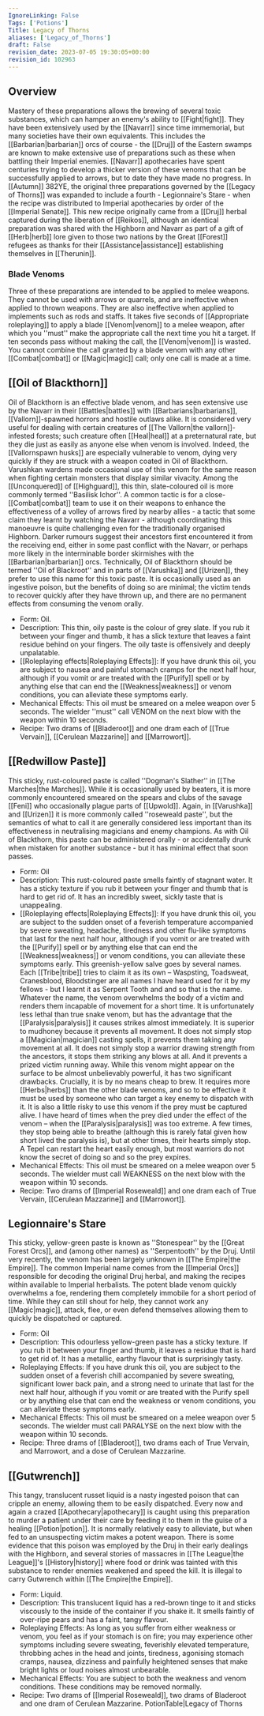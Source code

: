 ```yaml
---
IgnoreLinking: False
Tags: ['Potions']
Title: Legacy of Thorns
aliases: ['Legacy_of_Thorns']
draft: False
revision_date: 2023-07-05 19:30:05+00:00
revision_id: 102963
---
```


## Overview
Mastery of these preparations allows the brewing of several toxic substances, which can hamper an enemy's ability to [[Fight|fight]]. They have been extensively used by the [[Navarr]] since time immemorial, but many societies have their own equivalents. This includes the [[Barbarian|barbarian]] orcs of course - the [[Druj]] of the Eastern swamps are known to make extensive use of preparations such as these when battling their Imperial enemies.
[[Navarr]] apothecaries have spent centuries trying to develop a thicker version of these venoms that can be successfully applied to arrows, but to date they have made no progress.
In [[Autumn]] 382YE, the original three preparations governed by the [[Legacy of Thorns]] was expanded to include a fourth - Legionnaire's Stare - when the recipe was distributed to Imperial apothecaries by order of the [[Imperial Senate]]. This new recipe originally came from a [[Druj]] herbal captured during the liberation of [[Reikos]], although an identical preparation was shared with the Highborn and Navarr as part of a gift of [[Herb|herb]] lore given to those two nations by the Great [[Forest]] refugees as thanks for their [[Assistance|assistance]] establishing themselves in [[Therunin]]. 
### Blade Venoms
Three of these preparations are intended to be applied to melee weapons. They cannot be used with arrows or quarrels, and are ineffective when applied to thrown weapons. They are also ineffective when applied to implements such as rods and staffs. It takes five seconds of [[Appropriate roleplaying]] to apply a blade [[Venom|venom]] to a melee weapon, after which you ''must'' make the appropriate call the next time you hit a target. If ten seconds pass without making the call, the [[Venom|venom]] is wasted. 
You cannot combine the call granted by a blade venom with any other [[Combat|combat]] or [[Magic|magic]] call; only one call is made at a time.
## [[Oil of Blackthorn]]
Oil of Blackthorn is an effective blade venom, and has seen extensive use by the Navarr in their [[Battles|battles]] with [[Barbarians|barbarians]], [[Vallorn]]-spawned horrors and hostile outlaws alike. It is considered very useful for dealing with certain creatures of [[The Vallorn|the vallorn]]-infested forests; such creature often [[Heal|heal]] at a preternatural rate, but they die just as easily as anyone else when venom is involved. Indeed, the [[Vallornspawn husks]] are especially vulnerable to venom, dying very quickly if they are struck with a weapon coated in Oil of Blackthorn. Varushkan wardens made occasional use of this venom for the same reason when fighting certain monsters that display similar vivacity. 
Among the [[Unconquered]] of [[Highguard]], this thin, slate-coloured oil is more commonly termed ''Basilisk Ichor''. A common tactic is for a close-[[Combat|combat]] team to use it on their weapons to enhance the effectiveness of a volley of arrows fired by nearby allies - a tactic that some claim they learnt by watching the Navarr - although coordinating this manoeuvre is quite challenging even for the traditionally organised Highborn. Darker rumours suggest their ancestors first encountered it from the receiving end, either in some past conflict with the Navarr, or perhaps more likely in the interminable border skirmishes with the [[Barbarian|barbarian]] orcs.
Technically, Oil of Blackthorn should be termed ''Oil of Blackroot'' and in parts of [[Varushka]] and [[Urizen]], they prefer to use this name for this toxic paste. It is occasionally used as an ingestive poison, but the benefits of doing so are minimal; the victim tends to recover quickly after they have thrown up, and there are no permanent effects from consuming the venom orally.
* Form: Oil.
* Description: This thin, oily paste is the colour of grey slate. If you rub it between your finger and thumb, it has a slick texture that leaves a faint residue behind on your fingers. The oily taste is offensively and deeply unpalatable.
* [[Roleplaying effects|Roleplaying Effects]]: If you have drunk this oil, you are subject to nausea and painful stomach cramps for the next half hour, although if you vomit or are treated with the [[Purify]] spell or by anything else that can end the [[Weakness|weakness]] or venom conditions, you can alleviate these symptoms early.
* Mechanical Effects: This oil must be smeared on a melee weapon over 5 seconds. The wielder ''must'' call VENOM on the next blow with the weapon within 10 seconds.
* Recipe: Two drams of [[Bladeroot]] and one dram each of [[True Vervain]], [[Cerulean Mazzarine]] and [[Marrowort]].
## [[Redwillow Paste]]
This sticky, rust-coloured paste is called ''Dogman's Slather'' in [[The Marches|the Marches]]. While it is occasionally used by beaters, it is more commonly encountered smeared on the spears and clubs of the savage [[Feni]] who occasionally plague parts of [[Upwold]].
Again, in [[Varushka]] and [[Urizen]] it is more commonly called ''roseweald paste'', but the semantics of what to call it are generally considered less important than its effectiveness in neutralising magicians and enemy champions. As with Oil of Blackthorn, this paste can be administered orally - or accidentally drunk when mistaken for another substance - but it has minimal effect that soon passes.
* Form: Oil
* Description: This rust-coloured paste smells faintly of stagnant water. It has a sticky texture if you rub it between your finger and thumb that is hard to get rid of. It has an incredibly sweet, sickly taste that is unappealing.
* [[Roleplaying effects|Roleplaying Effects]]: If you have drunk this oil, you are subject to the sudden onset of a feverish temperature accompanied by severe sweating, headache, tiredness and other flu-like symptoms that last for the next half hour, although if you vomit or are treated with the [[Purify]] spell or by anything else that can end the [[Weakness|weakness]] or venom conditions, you can alleviate these symptoms early.
This greenish-yellow salve goes by several names. Each [[Tribe|tribe]] tries to claim it as its own – Waspsting, Toadsweat, Cranesblood, Bloodstinger are all names I 
have heard used for it by my fellows - but I learnt it as Serpent Tooth and and so that is the name.
Whatever the name, the venom overwhelms the body of a victim and renders them incapable of movement for a short time. It is unfortunately less lethal than true snake venom, but has the advantage that the [[Paralysis|paralysis]] it causes strikes almost immediately.
It is superior to mudhoney because it prevents all movement. It does not simply stop a [[Magician|magician]] casting spells, it prevents them taking any movement at all. It does not simply stop a warrior drawing strength from the ancestors, it stops them striking any blows at all. And it prevents a prized victim running away.
While this venom might appear on the surface to be almost unbelievably powerful, it has two significant drawbacks. Crucially, it is by no means cheap to brew. It requires more [[Herbs|herbs]] than the other blade venoms, and so to be effective it must be used by someone who can target a key enemy to dispatch with it.
It is also a little risky to use this venom if the prey must be captured alive. I have heard of times when the prey died under the effect of the venom – when the [[Paralysis|paralysis]] was too extreme. A few times, they stop being able to breathe (although this is rarely fatal given how short lived the paralysis is), but at other times, their hearts simply stop. A Tepel can restart the heart easily enough, but most warriors do not know the secret of doing so and so the prey expires.
* Mechanical Effects: This oil must be smeared on a melee weapon over 5 seconds. The wielder must call WEAKNESS on the next blow with the weapon within 10 seconds.
* Recipe: Two drams of [[Imperial Roseweald]] and one dram each of True Vervain, [[Cerulean Mazzarine]] and [[Marrowort]].
## Legionnaire's Stare
This sticky, yellow-green paste is known as ''Stonespear'' by the [[Great Forest Orcs]], and (among other names) as ''Serpentooth'' by the Druj. Until very recently, the venom has been largely unknown in [[The Empire|the Empire]]. The common Imperial name comes from the [[Imperial Orcs]] responsible for decoding the original Druj herbal, and making the recipes within available to Imperial herbalists. 
The potent blade venom quickly overwhelms a foe, rendering them completely immobile for a short period of time. While they can still shout for help, they cannot work any [[Magic|magic]], attack, flee, or even defend themselves allowing them to quickly be dispatched or captured.
* Form: Oil
* Description: This odourless yellow-green paste has a sticky texture. If you rub it between your finger and thumb, it leaves a residue that is hard to get rid of. It has a metallic, earthy flavour that is surprisingly tasty.
* Roleplaying Effects: If you have drunk this oil, you are subject to the sudden onset of a feverish chill accompanied by severe sweating, significant lower back pain, and a strong need to urinate that last for the next half hour, although if you vomit or are treated with the Purify spell or by anything else that can end the weakness or venom conditions, you can alleviate these symptoms early.
* Mechanical Effects: This oil must be smeared on a melee weapon over 5 seconds. The wielder must call PARALYSE on the next blow with the weapon within 10 seconds.
* Recipe: Three drams of [[Bladeroot]], two drams each of True Vervain, and Marrowort, and a dose of Cerulean Mazzarine.
## [[Gutwrench]]
This tangy, translucent russet liquid  is a nasty ingested poison that can cripple an enemy, allowing them to be easily dispatched. Every now and again a crazed [[Apothecary|apothecary]] is caught using this preparation to murder a patient under their care by feeding it to them in the guise of a healing [[Potion|potion]]. It is normally relatively easy to alleviate, but when fed to an unsuspecting victim makes a potent weapon. There is some evidence that this poison was employed by the Druj in their early dealings with the Highborn, and several stories of massacres in [[The League|the League]]'s [[History|history]] where food or drink was tainted with this substance to render enemies weakened and speed the kill.
It is illegal to carry Gutwrench within [[The Empire|the Empire]].
* Form: Liquid.
* Description: This translucent liquid has a red-brown tinge to it and sticks viscously to the inside of the container if you shake it. It smells faintly of over-ripe pears and has a faint, tangy flavour.
* Roleplaying Effects: As long as you suffer from either weakness or venom, you feel as if your stomach is on fire; you may experience other symptoms including severe sweating, feverishly elevated temperature, throbbing aches in the head and joints, tiredness, agonising stomach cramps, nausea, dizziness and painfully heightened senses that make bright lights or loud noises almost unbearable.
* Mechanical Effects: You are subject to both the weakness and venom conditions. These conditions may be removed normally.
* Recipe: Two drams of [[Imperial Roseweald]], two drams of Bladeroot and one dram of Cerulean Mazzarine.
PotionTable|Legacy of Thorns